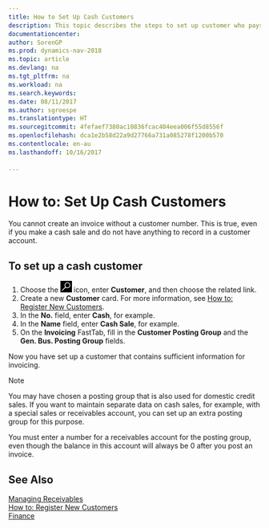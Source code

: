 ```yaml
---
title: How to Set Up Cash Customers
description: This topic describes the steps to set up customer who pays in cash.
documentationcenter: 
author: SorenGP
ms.prod: dynamics-nav-2018
ms.topic: article
ms.devlang: na
ms.tgt_pltfrm: na
ms.workload: na
ms.search.keywords: 
ms.date: 08/11/2017
ms.author: sgroespe
ms.translationtype: HT
ms.sourcegitcommit: 4fefaef7380ac10836fcac404eea006f55d8556f
ms.openlocfilehash: dca1e2b58d22a9d27766a731a085278f1200b570
ms.contentlocale: en-au
ms.lasthandoff: 10/16/2017

---
```

# <a name="how-to-set-up-cash-customers"></a>How to: Set Up Cash Customers
You cannot create an invoice without a customer number. This is true, even if you make a cash sale and do not have anything to record in a customer account.  

## <a name="to-set-up-a-cash-customer"></a>To set up a cash customer  
1.  Choose the ![Search for Page or Report](media/ui-search/search_small.png "Search for Page or Report icon") icon, enter **Customer**, and then choose the related link.  
2.  Create a new **Customer** card. For more information, see [How to: Register New Customers](sales-how-register-new-customers.md).
3.  In the **No.** field, enter **Cash**, for example.  
4.  In the **Name** field, enter **Cash Sale**, for example.  
5.  On the **Invoicing** FastTab, fill in the **Customer Posting Group** and the **Gen. Bus. Posting Group** fields.  

 Now you have set up a customer that contains sufficient information for invoicing.  

> [!NOTE]  
>  You may have chosen a posting group that is also used for domestic credit sales. If you want to maintain separate data on cash sales, for example, with a special sales or receivables account, you can set up an extra posting group for this purpose.  
>   
>  You must enter a number for a receivables account for the posting group, even though the balance in this account will always be 0 after you post an invoice.  

## <a name="see-also"></a>See Also
[Managing Receivables](receivables-manage-receivables.md)  
[How to: Register New Customers](sales-how-register-new-customers.md)    
[Finance](finance.md)  


